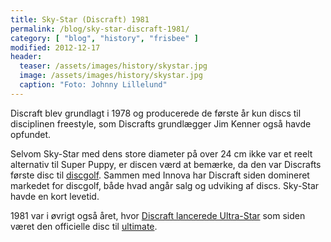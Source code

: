 ```yaml
---
title: Sky-Star (Discraft) 1981
permalink: /blog/sky-star-discraft-1981/
category: [ "blog", "history", "frisbee" ]
modified: 2012-12-17
header:
  teaser: /assets/images/history/skystar.jpg
  image: /assets/images/history/skystar.jpg
  caption: "Foto: Johnny Lillelund"
---
```


Discraft blev grundlagt i 1978 og producerede de første år kun discs til disciplinen freestyle, som Discrafts grundlægger Jim Kenner også havde opfundet.

Selvom Sky-Star med dens store diameter på over 24 cm ikke var et reelt alternativ til Super Puppy, er discen værd at bemærke, da den var Discrafts første disc til [discgolf](/discgolf/). Sammen med Innova har Discraft siden domineret markedet for discgolf, både hvad angår salg og udviking af discs. Sky-Star havde en kort levetid.

1981 var i øvrigt også året, hvor [Discraft lancerede Ultra-Star](/blog/ultra-star-discraft-1981) som siden været den officielle disc til [ultimate](/ultimate/).